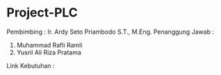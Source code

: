 ﻿# Project-PLC

Pembimbing : Ir. Ardy Seto Priambodo S.T., M.Eng.
Penanggung Jawab :
1. Muhammad Rafli Ramli
2. Yusril Ali Riza Pratama


Link Kebutuhan :
